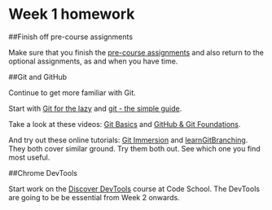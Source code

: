 # Week 1 homework

##Finish off pre-course assignments

Make sure that you finish the [pre-course assignments](assignments/pre) and also return to the optional assignments, as and when you have time.

##Git and GitHub

Continue to get more familiar with Git. 

Start with [Git for the lazy](http://wiki.spheredev.org/Git_for_the_lazy) and [git - the simple guide](http://rogerdudler.github.io/git-guide/).

Take a look at these videos: [Git Basics](http://git-scm.com/videos) and [GitHub & Git Foundations](http://vimeo.com/album/2763106/video/88271920). 

And try out these online tutorials: [Git Immersion](http://gitimmersion.com/) and [learnGitBranching](http://pcottle.github.io/learnGitBranching/). They both cover similar ground. Try them both out. See which one you find most useful.

##Chrome DevTools

Start work on the [Discover DevTools](http://discover-devtools.codeschool.com/) course at Code School. The DevTools are going to be be essential from Week 2 onwards.





